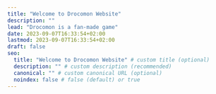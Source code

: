 ```yaml
---
title: "Welcome to Drocomon Website"
description: ""
lead: "Drocomon is a fan-made game"
date: 2023-09-07T16:33:54+02:00
lastmod: 2023-09-07T16:33:54+02:00
draft: false
seo:
  title: "Welcome to Drocomon Website" # custom title (optional)
  description: "" # custom description (recommended)
  canonical: "" # custom canonical URL (optional)
  noindex: false # false (default) or true
---
```

